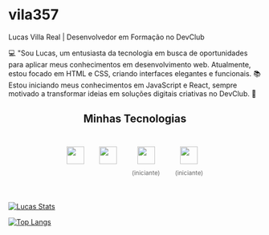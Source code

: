 # vila357
Lucas Villa Real | Desenvolvedor em Formação no DevClub

💻 "Sou Lucas, um entusiasta da tecnologia em busca de oportunidades para aplicar meus conhecimentos em desenvolvimento web. Atualmente, estou focado em HTML e CSS, criando interfaces elegantes e funcionais.
📚 Estou iniciando meus conhecimentos em JavaScript e React, sempre motivado a transformar ideias em soluções digitais criativas no DevClub. 🚀

<h2 style="text-align: center;">Minhas Tecnologias</h2>
<div style="display: flex; justify-content: center; flex-wrap: wrap; padding: 10px;">
  <div style="display: flex; flex-direction: column; align-items: center; margin: 15px;">
    <img src="https://img.icons8.com/color/48/000000/html-5.png" width="35" height="35"/>
  </div>

  <div style="display: flex; flex-direction: column; align-items: center; margin: 15px;">
    <img src="https://img.icons8.com/color/48/000000/css3.png" width="35" height="35"/>
  </div>

  <div style="display: flex; flex-direction: column; align-items: center; margin: 15px;">
    <img src="https://img.icons8.com/color/48/000000/javascript.png" width="35" height="35"/>
    <p style="margin-top: 10px; font-size: 12px; color: #666;">(iniciante)</p>
  </div>

  <div style="display: flex; flex-direction: column; align-items: center; margin: 15px;">
    <img src="https://img.icons8.com/color/48/000000/react-native.png" width="35" height="35"/>
    <p style="margin-top: 10px; font-size: 12px; color: #666;">(iniciante)</p>
  </div>
</div>

[![Lucas Stats](https://github-readme-stats.vercel.app/api?username=vila357)](https://github.com/anuraghazra/github-readme-stats)

[![Top Langs](https://github-readme-stats.vercel.app/api/top-langs/?username=vila357)](https://github.com/anuraghazra/github-readme-stats)
